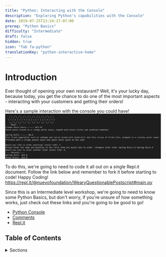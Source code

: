 ```yaml
---
title: "Python: Interacting with the Console"
description: "Exploring Python's capabilities with the Console"
date: 2019-07-25T13:24:17-07:00
prereq: "Python Basics"
difficulty: "Intermediate"
draft: false
hidden: true
icon: "fab fa-python"
translationKey: "python-interactive-home"
---
```


# Introduction
Ever thought of opening your own restaurant? Well, it's your lucky day, because today, you get the chance to do one of the most important aspects - interacting with your customers and getting their orders!

Here's a sample interaction with the console you could have!
![Python interactive with Console](INTERACTIVE.jpg)

To do this, we're going to need to code it all out on a single Repl.it document. Follow the link below and remember to fork it before starting to code! Happy Coding!
https://repl.it/@nuevofoundation/WearyQuestionablePostscript#main.py

Since this is an Intermediate level workshop, we're going to need to know some Python Basics, but don't worry, if you're unsure of how something works, just check out these links and you're going to be good to go!

- <a href="../../python-basics/python-console" target="_blank">Python Console</a>
- <a href="../../python-basics/comments" target="_blank">Comments</a>
- <a href="../../python-basics/repl-it" target="_blank">Repl.it</a>

## Table of Contents
<details>
<summary>Sections</summary>
{{% children %}}
</details>